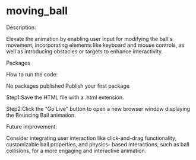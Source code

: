 # moving_ball
Description:

Elevate the animation by enabling user input for modifying the ball's movement, incorporating elements like keyboard and mouse controls, as well as introducing obstacles or targets to enhance interactivity.

Packages

How to run the code:

No packages published Publish your first package

Step1:Save the HTML file with a .html extension.

Step2:Click the "Go Live" button to open a new browser window displaying the Bouncing Ball animation.

Future improvement:

Consider integrating user interaction like click-and-drag functionality, customizable ball properties, and physics- based interactions, such as ball collisions, for a more engaging and interactive animation.
